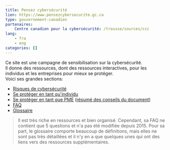 ```yaml
---
title: Pensez cybersécurité
lien: https://www.pensezcybersecurite.gc.ca
type: gouvernement-canadien
partenaires:
    Centre canadien pour la cybersécurité: /trousse/sources/ccc
lang:
    - fra
    - eng
categories: []
---
```

Ce site est une campagne de sensibilisation sur la cybersécurité.  
Il donne des ressources, dont des ressources interactives, pour les individus et les entreprises pour mieux se protéger.  
Voici ses grandes sections:
* [Risques de cybersécurité](https://www.pensezcybersecurite.gc.ca/cnt/rsks/index-fr.aspx)
* [Se protéger en tant qu'individu](https://www.pensezcybersecurite.gc.ca/cnt/prtct-yrslf/index-fr.aspx)
* [Se protéger en tant que PME](https://www.pensezcybersecurite.gc.ca/cnt/prtct-yrslf/prtct-smlbsn/index-fr.aspx) ([résumé des conseils du document](https://www.pensezcybersecurite.gc.ca/cnt/rsrcs/pblctns/smll-bsnss-tps/index-fr.aspx))
* [FAQ](https://www.pensezcybersecurite.gc.ca/cnt/rsrcs/faq-fr.aspx)
* [Glossaire](https://www.pensezcybersecurite.gc.ca/cnt/rsrcs/glssr-fr.aspx)

> Il est très riche en ressources et bien organisé. Cependant, sa FAQ ne contient que 5 questions et n'a pas été modifiée depuis 2015. Pour sa part, le glossaire comporte beaucoup de définitions, mais elles ne sont pas très détaillées et il n'y en a que quelques unes qui ont des liens vers des ressources supplémentaires.
